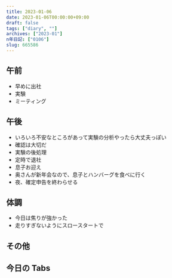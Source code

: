 ```yaml
---
title: 2023-01-06
date: 2023-01-06T00:00:00+09:00
draft: false
tags: ["diary", ""]
archives: ["2023-01"]
n年日記: ["0106"]
slug: 665586
---
```


## 午前

- 早めに出社
- 実験
- ミーティング

## 午後

- いろいろ不安なところがあって実験の分析やったら大丈夫っぽい
- 確認は大切だ
- 実験の後処理
- 定時で退社
- 息子お迎え
- 奥さんが新年会なので、息子とハンバーグを食べに行く
- 夜、確定申告を終わらせる

## 体調

- 今日は焦りが強かった
- 走りすぎないようにスロースタートで

## その他

## 今日の Tabs
